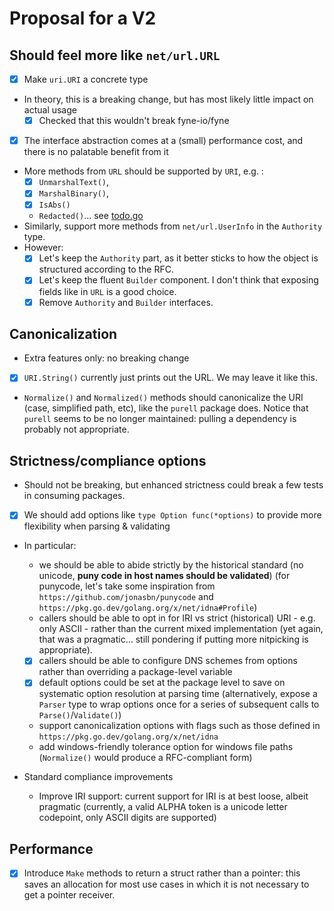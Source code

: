 # Proposal for a V2

## Should feel more like `net/url.URL`

  * [x] Make `uri.URI` a concrete type
  * In theory, this is a breaking change, but has most likely little impact on actual usage
    * [x] Checked that this wouldn't break fyne-io/fyne

  * [x] The interface abstraction comes at a (small) performance cost, and there is no palatable benefit from it
  * More methods from `URL` should be supported by `URI`, e.g. :
    * [x] `UnmarshalText()`,
    * [x] `MarshalBinary()`,
    * [x] `IsAbs()`
    * `Redacted()`... see [todo.go](../todo.go) 
  * Similarly, support more methods from `net/url.UserInfo` in the `Authority` type.
  * However:
    * [x] Let's keep the `Authority` part, as it better sticks to how the object is structured according to the RFC.
    * [x] Let's keep the fluent `Builder` component. I don't think that exposing fields like in `URL` is a good choice.
    * [x] Remove `Authority` and `Builder` interfaces.

## Canonicalization 
  * Extra features only: no breaking change

  * [x] `URI.String()` currently just prints out the URL. We may leave it like this.
  * `Normalize()` and `Normalized()` methods should canonicalize the URI (case, simplified path, etc),
    like the `purell` package does.
    Notice that `purell` seems to be no longer maintained: pulling a dependency is probably not appropriate.

## Strictness/compliance options
  * Should not be breaking, but enhanced strictness could break a few tests in consuming packages.

  * [x] We should add options like `type Option func(*options)` to provide more flexibility when parsing & validating
  * In particular:
    * we should be able to abide strictly by the historical standard (no unicode, **puny code in host names should be validated**)
    (for punycode, let's take some inspiration from `https://github.com/jonasbn/punycode` and `https://pkg.go.dev/golang.org/x/net/idna#Profile`)
    * callers should be able to opt in for IRI vs strict (historical) URI - e.g. only ASCII - rather than the current mixed 
    implementation (yet again, that was a pragmatic... still pondering if putting more nitpicking is appropriate).
    * [x] callers should be able to configure DNS schemes from options rather than overriding a package-level variable
    * [x] default options could be set at the package level to save on systematic option resolution at parsing time
    (alternatively, expose a `Parser` type to wrap options once for a series of subsequent calls to `Parse()`/`Validate()`)
    * support canonicalization options with flags such as those defined in `https://pkg.go.dev/golang.org/x/net/idna`
    * add windows-friendly tolerance option for windows file paths (`Normalize()` would produce a RFC-compliant form)

  * Standard compliance improvements
    * Improve IRI support: current support for IRI is at best loose, albeit pragmatic
      (currently, a valid ALPHA token is a unicode letter codepoint, only ASCII digits are supported)

## Performance 
  * [x] Introduce `Make` methods to return a struct rather than a pointer: this saves an allocation
    for most use cases in which it is not necessary to get a pointer receiver.
